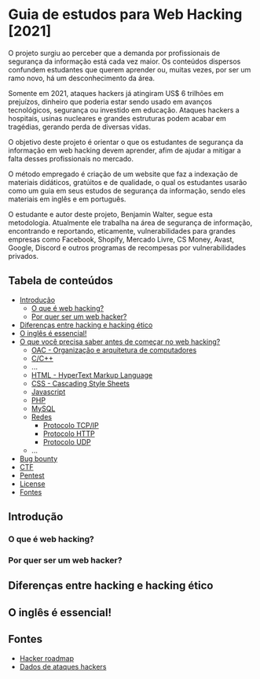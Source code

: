 # Guia de estudos para Web Hacking \[2021\]

O projeto surgiu ao perceber que a demanda por profissionais de segurança da informação está cada vez maior. Os conteúdos dispersos confundem estudantes que querem aprender ou, muitas vezes, por ser um ramo novo, há um desconhecimento da área.

Somente em 2021, ataques hackers já atingiram US$ 6 trilhões em prejuízos, dinheiro que poderia estar sendo usado em avanços tecnológicos, segurança ou investido em educação. Ataques hackers a hospitais, usinas nucleares e grandes estruturas podem acabar em tragédias, gerando perda de diversas vidas.

O objetivo deste projeto é orientar o que os estudantes de segurança da informação em web hacking devem aprender, afim de ajudar a mitigar a falta desses profissionais no mercado.

O método empregado é criação de um website que faz a indexação de materiais didáticos, gratúitos e de qualidade, o qual os estudantes usarão como um guia em seus estudos de segurança da informação, sendo eles materiais em inglês e em português.

O estudante e autor deste projeto, Benjamin Walter, segue esta metodologia. Atualmente ele trabalha na área de segurança de informação, encontrando e reportando, eticamente, vulnerabilidades para grandes empresas como Facebook, Shopify, Mercado Livre, CS Money, Avast, Google, Discord e outros programas de recompesas por vulnerabilidades privados.




## Tabela de conteúdos
- [Introdução](#)
  - [O que é web hacking?](#)
  - [Por quer ser um web hacker?](#)
- [Diferenças entre hacking e hacking ético](#)
- [O inglês é essencial!](#)
- [O que você precisa saber antes de começar no web hacking?](#)
  - [OAC - Organização e arquitetura de computadores](#)
  - [C/C++](#)
  - ...
  - [HTML - HyperText Markup Language](#)
  - [CSS - Cascading Style Sheets](#)
  - [Javascript](#)
  - [PHP](#)
  - [MySQL](#)
  - [Redes](#)
    - [Protocolo TCP/IP](#)
    - [Protocolo HTTP](#)
    - [Protocolo UDP](#)
  - ...
- [Bug bounty](#)
- [CTF](#)
- [Pentest](#)
- [License](#license)
- [Fontes](#fontes)

## Introdução

### O que é web hacking?

### Por quer ser um web hacker?

## Diferenças entre hacking e hacking ético

## O inglês é essencial!

## Fontes

- [Hacker roadmap](https://github.com/sundowndev/hacker-roadmap)
- [Dados de ataques hackers](https://olhardigital.com.br/2021/09/12/seguranca/brasil-e-o-5o-pais-em-ataques-de-hackers-contra-empresas)
